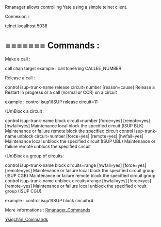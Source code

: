 Rmanager allows controlling Yate using a simple telnet client.

Connexion :

telnet localhost 5038


=======
Commands :
==================================


Make a call :

call chan target
example : call tone/ring CALLEE_NUMBER

Release a call : 

control isup-trunk-name release circuit=number [reason=cause]
Release a Restart in progress or a call (normal or CCR) on a circuit

example : control isup1/ISUP release circuit=11


(Un)Block a circuit :

control isup-trunk-name block circuit=number [force=yes] [remote=yes] [hwfail=yes]
	Maintenance local block the specified circuit (ISUP BLK)
	Maintenance or failure remote block the specified circuit
control isup-trunk-name unblock circuit=number [force=yes] [remote=yes] [hwfail=yes]
	Maintenance local unblock the specified circuit (ISUP UBL)
	Maintenance or failure remote unblock the specified circuit

(Un)Block a group of circuits:

control isup-trunk-name block circuits=range [hwfail=yes] [force=yes] [remote=yes]
	Maintenance or failure local block the specified circuit group (ISUP CGB)
	Maintenance or failure remote block the specified circuit group
control isup-trunk-name unblock circuits=range [hwfail=yes] [force=yes] [remote=yes]
	Maintenance or failure local unblock the specified circuit group (ISUP CGU)

example : control isup1/ISUP block circuit=4

More informations :
[Rmanager_Commands](http://yate.null.ro/pmwiki/index.php?n=Main.RmanagerCommands)

[Ysigchan_Commands](http://yate.null.ro/pmwiki/index.php?n=Main.Ysigchan#commands)
